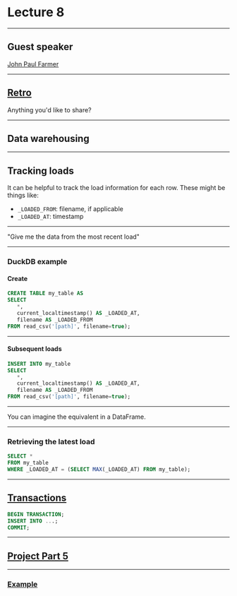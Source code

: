 # Lecture 8

---

## Guest speaker

[John Paul Farmer](https://www.linkedin.com/in/johnpaulfarmer)

---

## [Retro](../docs/project.md#retro)

Anything you'd like to share?

---

## Data warehousing

---

## Tracking loads

It can be helpful to track the load information for each row. These might be things like:

- `_LOADED_FROM`: filename, if applicable
- `_LOADED_AT`: timestamp

---

"Give me the data from the most recent load"

---

### DuckDB example

#### Create

```sql
CREATE TABLE my_table AS
SELECT
   *,
   current_localtimestamp() AS _LOADED_AT,
   filename AS _LOADED_FROM
FROM read_csv('[path]', filename=true);
```

---

#### Subsequent loads

```sql
INSERT INTO my_table
SELECT
   *,
   current_localtimestamp() AS _LOADED_AT,
   filename AS _LOADED_FROM
FROM read_csv('[path]', filename=true);
```

---

You can imagine the equivalent in a DataFrame.

---

### Retrieving the latest load

```sql
SELECT *
FROM my_table
WHERE _LOADED_AT = (SELECT MAX(_LOADED_AT) FROM my_table);
```

---

## [Transactions](https://duckdb.org/docs/stable/sql/statements/transactions.html)

```sql
BEGIN TRANSACTION;
INSERT INTO ...;
COMMIT;
```

---

## [Project Part 5](../docs/project.md#part-5)

---

### [Example](../examples/bigquery/query.py)

